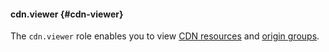 #### cdn.viewer {#cdn-viewer}

The `cdn.viewer` role enables you to view [CDN resources](../cdn/concepts/resource.md) and [origin groups](../cdn/concepts/origins.md).
